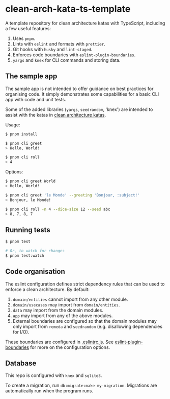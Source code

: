# clean-arch-kata-ts-template

A template repository for clean architecture katas with TypeScript, including a few useful features:

1. Uses `pnpm`.
2. Lints with `eslint` and formats with `prettier`.
3. Git hooks with `husky` and `lint-staged`.
4. Enforces code boundaries with `eslint-plugin-boundaries`.
5. `yargs` and `knex` for CLI commands and storing data.

## The sample app

The sample app is not intended to offer guidance on best practices for organising code. It simply demonstrates some capabilities for a basic CLI app with code and unit tests.

Some of the added libraries (`yargs`, `seedrandom`, 'knex') are intended to assist with the katas in [clean architecture katas](https://github.com/jbrunton/clean-arch-katas).

Usage:

```bash
$ pnpm install

$ pnpm cli greet
> Hello, World!

$ pnpm cli roll
> 4
```

Options:

```bash
$ pnpm cli greet World
> Hello, World!

$ pnpm cli greet 'le Monde' --greeting 'Bonjour, :subject!'
> Bonjour, le Monde!

$ pnpm cli roll -n 4 --dice-size 12 --seed abc
> 8, 7, 8, 7
```

## Running tests

```bash
$ pnpm test

# Or, to watch for changes
$ pnpm test:watch
```

## Code organisation

The eslint configuration defines strict dependency rules that can be used to enforce a clean architecture. By default:

1. `domain/entities` cannot import from any other module.
2. `domain/usecases` may import from `domain/entities`.
3. `data` may import from the domain modules.
4. `app` may import from any of the above modules.
5. External boundaries are configured so that the domain modules may only import from `remeda` and `seedrandom` (e.g. disallowing dependencies for I/O).

These boundaries are configured in [.eslintrc.js](https://github.com/jbrunton/node-typescript-template/blob/main/.eslintrc.js). See [eslint-plugin-boundaries](https://github.com/javierbrea/eslint-plugin-boundaries) for more on the configuration options.

## Database

This repo is configured with `knex` and `sqlite3`.

To create a migration, run `db:migrate:make my-migration`. Migrations are automatically run when the program runs.
